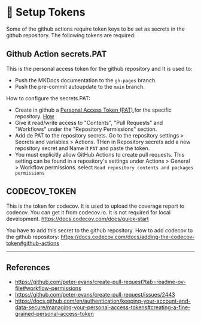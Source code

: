 # 🔑 Setup Tokens

Some of the github actions require token keys to be set as secrets in the github repository. The following tokens are required:

## Github Action secrets.PAT

This is the personal access token for the github repository and It is used to:

- Push the MKDocs documentation to the `gh-pages` branch.
- Push the pre-commit autoupdate to the `main` branch.

How to configure the secrets.PAT:

- Create in github a [Personal Access Token (PAT)](https://github.com/settings/tokens?type=beta),for the specific repository. [How](https://docs.github.com/en/authentication/keeping-your-account-and-data-secure/managing-your-personal-access-tokens#creating-a-fine-grained-personal-access-token)
- Give it read/write access to "Contents", "Pull Requests" and "Workflows" under the "Repository Permissions" section.
- Add de PAT to the repository secrets. Go to the repository settings > Secrets and variables > Actions. THen in Repository secrets add a new repository secret and Name it `PAT` and paste the token.
- You must explicitly allow GitHub Actions to create pull requests. This setting can be found in a repository's settings under Actions > General > Workflow permissions. select `Read repository contents and packages permissions`

## CODECOV_TOKEN

This is the token for codecov. It is used to upload the coverage report to codecov. You can get it from codecov.io. It is not required for local development.
<https://docs.codecov.com/docs/quick-start>

You have to add this secret to the github repository. How to add codecov to the github repository: <https://docs.codecov.com/docs/adding-the-codecov-token#github-actions>

---

## References

- <https://github.com/peter-evans/create-pull-request?tab=readme-ov-file#workflow-permissions>
- <https://github.com/peter-evans/create-pull-request/issues/2443>
- <https://docs.github.com/en/authentication/keeping-your-account-and-data-secure/managing-your-personal-access-tokens#creating-a-fine-grained-personal-access-token>
